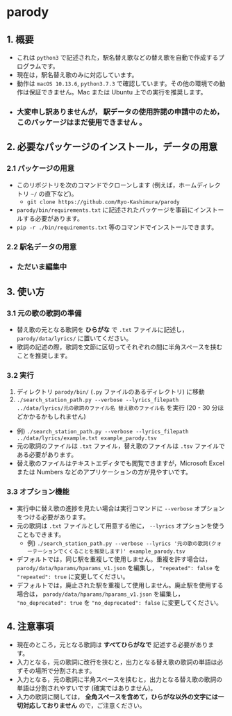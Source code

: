 # parody
## 1. 概要
- これは `python3` で記述された，駅名替え歌などの替え歌を自動で作成するプログラムです。
- 現在は，駅名替え歌のみに対応しています。
- 動作は `macOS 10.13.6`, `python3.7.3` で確認しています。その他の環境での動作は保証できません。Mac または Ubuntu 上での実行を推奨します。
- ### 大変申し訳ありませんが， **駅データの使用許諾の申請中のため，このパッケージはまだ使用できません** 。

## 2. 必要なパッケージのインストール，データの用意
### 2.1 パッケージの用意
- このリポジトリを次のコマンドでクローンします (例えば，ホームディレクトリ `~/` の直下など)。
  - `git clone https://github.com/Ryo-Kashimura/parody`
- `parody/bin/requirements.txt` に記述されたパッケージを事前にインストールする必要があります。
- `pip -r ./bin/requirements.txt` 等のコマンドでインストールできます。
### 2.2 駅名データの用意
- ### **ただいま編集中**

## 3. 使い方
### 3.1 元の歌の歌詞の準備
- 替え歌の元となる歌詞を **ひらがな** で `.txt` ファイルに記述し， `parody/data/lyrics/` に置いてください。
- 歌詞の記述の際，歌詞を文節に区切ってそれぞれの間に半角スペースを挟むことを推奨します。
### 3.2 実行
1. ディレクトリ `parody/bin/` (`.py` ファイルのあるディレクトリ) に移動
2. `./search_station_path.py --verbose --lyrics_filepath ../data/lyrics/元の歌詞のファイル名 替え歌のファイル名` を実行 (20 - 30 分ほどかかるかもしれません)
  - 例) `./search_station_path.py --verbose --lyrics_filepath ../data/lyrics/example.txt example_parody.tsv`
  - 元の歌詞のファイルは `.txt` ファイル，替え歌のファイルは `.tsv` ファイルである必要があります。
  - 替え歌のファイルはテキストエディタでも閲覧できますが，Microsoft Excel または Numbers などのアプリケーションの方が見やすいです。
### 3.3 オプション機能
- 実行中に替え歌の進捗を見たい場合は実行コマンドに `--verbose` オプションをつける必要があります。
- 元の歌詞は `.txt` ファイルとして用意する他に， `--lyrics` オプションを使うこともできます。
  - 例) `./search_station_path.py --verbose --lyrics '元の歌の歌詞(クォーテーションでくくることを推奨します)' example_parody.tsv`
- デフォルトでは，同じ駅を重複して使用しません。重複を許す場合は， `parody/data/hparams/hparams_v1.json` を編集し， `"repeated": false` を `"repeated": true` に変更してください。
- デフォルトでは，廃止された駅を重複して使用しません。廃止駅を使用する場合は， `parody/data/hparams/hparams_v1.json` を編集し， `"no_deprecated": true` を `"no_deprecated": false` に変更してください。
  
## 4. 注意事項
- 現在のところ，元となる歌詞は **すべてひらがなで** 記述する必要があります。
- 入力となる，元の歌詞に改行を挟むと，出力となる替え歌の歌詞の単語は必ずその場所で分割されます。
- 入力となる，元の歌詞に半角スペースを挟むと，出力となる替え歌の歌詞の単語は分割されやすいです (確実ではありません)。
- 入力の歌詞に関しては， **全角スペースを含めて，ひらがな以外の文字には一切対応しておりません** ので，ご注意ください。
